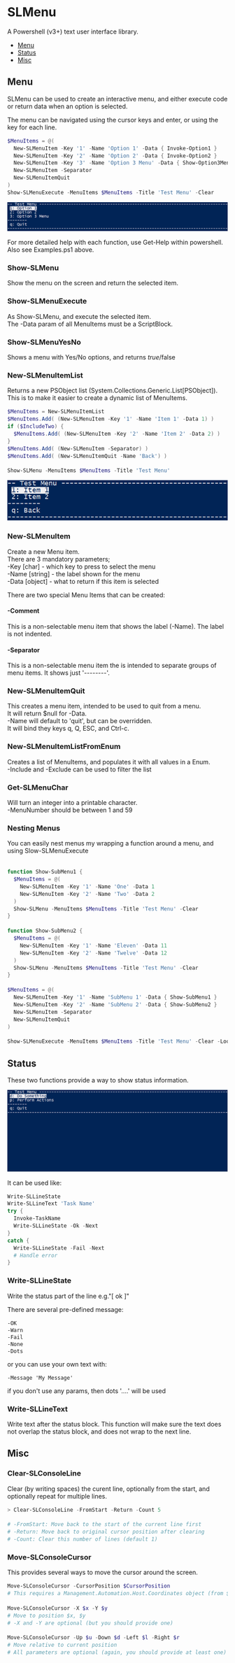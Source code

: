 SLMenu
======
A Powershell (v3+) text user interface library.

  * [Menu](#menu)
  * [Status](#status)
  * [Misc](#misc)

Menu
----
SLMenu can be used to create an interactive menu, and either execute code or return data when an option is selected.

The menu can be navigated using the cursor keys and enter, or using the key for each line.

```powershell
$MenuItems = @(
  New-SLMenuItem -Key '1' -Name 'Option 1' -Data { Invoke-Option1 }
  New-SLMenuItem -Key '2' -Name 'Option 2' -Data { Invoke-Option2 }
  New-SLMenuItem -Key '3' -Name 'Option 3 Menu' -Data { Show-Option3Menu }
  New-SLMenuItem -Separator
  New-SLMenuItemQuit
)
Show-SLMenuExecute -MenuItems $MenuItems -Title 'Test Menu' -Clear
```
![Menu](Images/SLMenu.png)

For more detailed help with each function, use Get-Help within powershell.  
Also see Examples.ps1 above.

### Show-SLMenu
Show the menu on the screen and return the selected item.


### Show-SLMenuExecute
As Show-SLMenu, and execute the selected item.  
The -Data param of all MenuItems must be a ScriptBlock.


### Show-SLMenuYesNo
Shows a menu with Yes/No options, and returns $true/$false


### New-SLMenuItemList
Returns a new PSObject list (System.Collections.Generic.List[PSObject]).  
This is to make it easier to create a dynamic list of MenuItems.
```powershell
$MenuItems = New-SLMenuItemList
$MenuItems.Add( (New-SLMenuItem -Key '1' -Name 'Item 1' -Data 1) )
if ($IncludeTwo) {
  $MenuItems.Add( (New-SLMenuItem -Key '2' -Name 'Item 2' -Data 2) )
}
$MenuItems.Add( (New-SLMenuItem -Separator) )
$MenuItems.Add( (New-SLMenuItemQuit -Name 'Back') )

Show-SLMenu -MenuItems $MenuItems -Title 'Test Menu'
```
![Menu](Images/SLMenu2.png)


### New-SLMenuItem
Create a new Menu item.  
There are 3 mandatory parameters;  
  -Key [char] - which key to press to select the menu  
  -Name [string] - the label shown for the menu  
  -Data [object] - what to return if this item is selected 

There are two special Menu Items that can be created:
#### -Comment
This is a non-selectable menu item that shows the label (-Name). The label is 
not indented.

#### -Separator
This is a non-selectable menu item the is intended to separate groups of menu items.
It shows just '--------'.


### New-SLMenuItemQuit
This creates a menu item, intended to be used to quit from a menu.  
It will return $null for -Data.  
-Name will default to 'quit', but can be overridden.  
It will bind they keys q, Q, ESC, and Ctrl-c.


### New-SLMenuItemListFromEnum
Creates a list of MenuItems, and populates it with all values in a Enum.  
-Include and -Exclude can be used to filter the list


### Get-SLMenuChar
Will turn an integer into a printable character.  
-MenuNumber should be between 1 and 59


### Nesting Menus
You can easily nest menus my wrapping a function around a menu, and using Slow-SLMenuExecute
```powershell

function Show-SubMenu1 {
  $MenuItems = @(
    New-SLMenuItem -Key '1' -Name 'One' -Data 1
    New-SLMenuItem -Key '2' -Name 'Two' -Data 2
  )
  Show-SLMenu -MenuItems $MenuItems -Title 'Test Menu' -Clear  
}

function Show-SubMenu2 {
  $MenuItems = @(
    New-SLMenuItem -Key '1' -Name 'Eleven' -Data 11
    New-SLMenuItem -Key '2' -Name 'Twelve' -Data 12
  )
  Show-SLMenu -MenuItems $MenuItems -Title 'Test Menu' -Clear  
}

$MenuItems = @(
  New-SLMenuItem -Key '1' -Name 'SubMenu 1' -Data { Show-SubMenu1 }
  New-SLMenuItem -Key '2' -Name 'SubMenu 2' -Data { Show-SubMenu2 }
  New-SLMenuItem -Separator
  New-SLMenuItemQuit
)

Show-SLMenuExecute -MenuItems $MenuItems -Title 'Test Menu' -Clear -LoopAfterChoice
```


Status
------
These two functions provide a way to show status information.

![SLMenu](Images/SLMenuStatus.gif)

It can be used like:
```powershell
Write-SLLineState
Write-SLLineText 'Task Name'
try {
  Invoke-TaskName
  Write-SLLineState -Ok -Next
}
catch {
  Write-SLLineState -Fail -Next
  # Handle error
}
```

### Write-SLLineState
Write the status part of the line e.g."[ ok ]"

There are several pre-defined message:

    -OK
    -Warn
    -Fail
    -None
    -Dots

or you can use your own text with:  

    -Message 'My Message'

if you don't use any params, then dots '....' will be used


### Write-SLLineText
Write text after the status block. This function will make sure the text does
not overlap the status block, and does not wrap to the next line.


Misc
----

### Clear-SLConsoleLine
Clear (by writing spaces) the curent line, optionally from the start, and optionally repeat for multiple lines.
```powershell
> Clear-SLConsoleLine -FromStart -Return -Count 5

# -FromStart: Move back to the start of the current line first
# -Return: Move back to original cursor position after clearing
# -Count: Clear this number of lines (default 1)
```

### Move-SLConsoleCursor
This provides several ways to move the cursor around the screen.
```powershell
Move-SLConsoleCursor -CursorPosition $CursorPosition
# This requires a Management.Automation.Host.Coordinates object (from $Host.UI.RawUI.CursorPosition)

Move-SLConsoleCursor -X $x -Y $y
# Move to position $x, $y
# -X and -Y are optional (but you should provide one)

Move-SLConsoleCursor -Up $u -Down $d -Left $l -Right $r
# Move relative to current position
# All parameters are optional (again, you should provide at least one)
```
